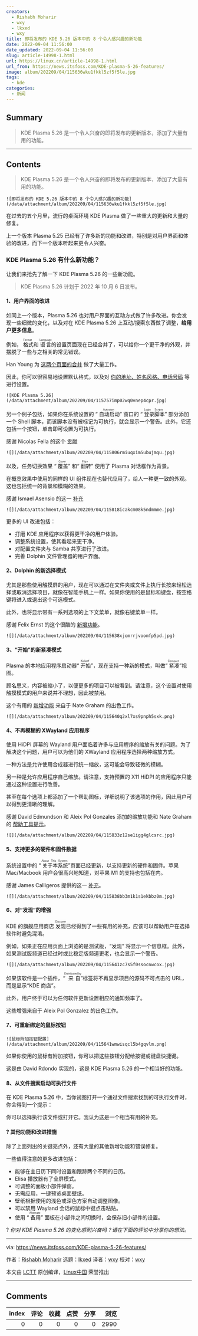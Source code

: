 ```yaml
---
creators:
  - Rishabh Moharir
  - wxy
  - lkxed
  - wxy
title: 即将发布的 KDE 5.26 版本中的 8 个令人感兴趣的新功能
date: 2022-09-04 11:56:00
date_updated: 2022-09-04 11:56:00
slug: article-14998-1.html
url: https://linux.cn/article-14998-1.html
url_from: https://news.itsfoss.com/KDE-plasma-5-26-features/
image: album/202209/04/115636wku1fkkl5zf5f5le.jpg
tags:
  - kde
categories:
  - 新闻
---
```


## Summary

> KDE Plasma 5.26 是一个令人兴奋的即将发布的更新版本，添加了大量有用的功能。

***

<!-- more -->

## Contents

> 
> KDE Plasma 5.26 是一个令人兴奋的即将发布的更新版本，添加了大量有用的功能。
> 
> 
> 

`![即将发布的 KDE 5.26 版本中的 8 个令人感兴趣的新功能](/data/attachment/album/202209/04/115636wku1fkkl5zf5f5le.jpg)`

在过去的五个月里，流行的桌面环境 KDE Plasma 做了一些重大的更新和大量的修复。

上一个版本 Plasma 5.25 已经有了许多新的功能和改进，特别是对用户界面和体验的改进，而下一个版本听起来更令人兴奋。

### KDE Plasma 5.26 有什么新功能？

让我们来抢先了解一下 KDE Plasma 5.26 的一些新功能。

> 
> KDE Plasma 5.26 计划于 2022 年 10 月 6 日发布。
> 
> 
> 

#### 1、用户界面的改进

如同上一个版本，Plasma 5.26 也对用户界面的互动方式做了许多改进。你会发现一些细微的变化，以及对在 KDE Plasma 5.26 上互动/搜索东西做了调整，**给用户更多信息**。

例如，<ruby> 格式 <rt>  Format </rt></ruby> 和 <ruby> 语言 <rt>  Language </rt></ruby> 的设置页面现在已经合并了，可以给你一个更干净的外观，并摆脱了一些与之相关的常见错误。

Han Young 为 [这两个页面的合并](https://invent.KDE.org/plasma/plasma-workspace/-/merge_requests/1147) 做了大量工作。

因此，你可以很容易地设置默认格式，以及对 [你的地址、姓名风格、电话号码](https://bugs.KDE.org/show_bug.cgi?id=430801) 等进行设置。

`![KDE Plasma 5.26](/data/attachment/album/202209/04/115757imp02wq0vnep4cpr.jpg)`

另一个例子包括，如果你在系统设置的 “<ruby> 自动启动 <rt>  Autostart </rt></ruby>” 窗口的 “<ruby> 登录脚本 <rt>  Login Scripts </rt></ruby>” 部分添加一个 Shell 脚本，而该脚本没有被标记为可执行，就会显示一个警告。此外，它还包括一个按钮，单击即可设置为可执行。

感谢 Nicolas Fella 的这个 [贡献](https://invent.KDE.org/plasma/plasma-workspace/-/merge_requests/878)

`![](/data/attachment/album/202209/04/115806rmiuqxim5ubujmqu.jpg)`

以及，任务切换效果 “<ruby> 覆盖 <rt>  Cover </rt></ruby>” 和“<ruby> 翻转 <rt>  Flip&gt; </rt></ruby>” 使用了 Plasma 对话框作为背景。

在概览效果中使用的同样的 UI 组件现在也替代应用了，给人一种更一致的外观。这也包括统一的背景和模糊的效果。

感谢 Ismael Asensio 的这一 [补充](https://invent.KDE.org/plasma/KDEplasma-addons/-/merge_requests/168)

`![](/data/attachment/album/202209/04/115818icakcm08k5ndmmme.jpg)`

更多的 UI 改进包括：

* 打磨 KDE 应用程序以获得更干净的用户体验。
* 调整系统设置，使其看起来更干净。
* 对配置文件夹与 Samba 共享进行了改进。
* 完善 Dolphin 文件管理器的用户界面。

#### 2、Dolphin 的新选择模式

尤其是那些使用触摸屏的用户，现在可以通过在文件夹或文件上执行长按来轻松选择或取消选择项目，就像在智能手机上一样。如果你使用的是鼠标和键盘，按空格键将进入或退出这个可选模式。

此外，也将显示带有一系列选项的上下文菜单，就像右键菜单一样。

感谢 Felix Ernst 的这个很酷的 [新增功能](https://bugs.KDE.org/show_bug.cgi?id=427202)。

`![](/data/attachment/album/202209/04/115638xjomrrjvoomfp5pd.jpg)`

#### 3、“开始”的新紧凑模式

Plasma 的本地应用程序启动器“<ruby> 开始 <rt>  Kickoff </rt></ruby>”，现在支持一种新的模式，叫做“<ruby> 紧凑 <rt>  Compact </rt></ruby>”视图。

顾名思义，内容被缩小了，以便更多的项目可以被看到。请注意，这个设置对使用触摸模式的用户来说并不理想，因此被禁用。

这个有用的 [新增功能](https://invent.KDE.org/plasma/plasma-desktop/-/merge_requests/699) 来自于 Nate Graham 的出色工作。

`![](/data/attachment/album/202209/04/115640q2xl7xs9pnph5sxk.png)`

#### 4、不再模糊的 XWayland 应用程序

使用 HiDPI 屏幕的 Wayland 用户面临着许多与应用程序的缩放有关的问题。为了解决这个问题，用户可以为他们的 XWayland 应用程序选择两种缩放方式。

一种方法是允许使用合成器进行统一缩放，这可能会导致轻微的模糊。

另一种是允许应用程序自己缩放。请注意，支持预置的 X11 HiDPI 的应用程序只能通过这种设置进行改善。

甚至在每个选项上都添加了一个帮助图标，详细说明了该选项的作用，因此用户可以得到更清晰的理解。

感谢 David Edmundson 和 Aleix Pol Gonzales 添加的缩放功能和 Nate Graham 的 [帮助工具提示](https://invent.KDE.org/plasma/kscreen/-/merge_requests/108)。

`![](/data/attachment/album/202209/04/115833z12se1igg4glcsrc.jpg)`

#### 5、支持更多的硬件和固件数据

系统设置中的 “<ruby> 关于本系统 <rt>  About This System </rt></ruby>”页面已经更新，以支持更新的硬件和固件。苹果 Mac/Macbook 用户会很高兴地知道，对苹果 M1 的支持也包括在内。

感谢 James Calligeros 提供的这一 [补充](https://invent.KDE.org/plasma/kinfocenter/-/merge_requests/104)。

`![](/data/attachment/album/202209/04/115838bb3m1k1s1ekbbz0m.jpg)`

#### 6、对“发现”的增强

KDE 的旗舰应用商店 <ruby> 发现 <rt>  Discover </rt></ruby> 已经得到了一些有用的补充，应该可以帮助用户在选择软件时避免混淆。

例如，如果正在应用页面上浏览的是测试版，“发现” 将显示一个信息框。此外，如果测试版频道已经过时或比稳定版频道更老，也会显示一个警告。

`![](/data/attachment/album/202209/04/115641zc7s5f0ssocnwcox.jpg)`

如果该软件是一个插件，“<ruby> 来自 <rt>  Distributed by </rt></ruby>”标签将不再显示项目的源码不可点击的 URL，而是显示“KDE 商店”。

此外，用户终于可以为任何软件更新设置相应的通知频率了。

这些增强来自于 Aleix Pol Gonzalez 的出色工作。

#### 7、可重新绑定的鼠标按钮

`![鼠标附加按钮配置](/data/attachment/album/202209/04/115641wmwisqcl5b4gqvlm.png)`

如果你使用的鼠标有附加按钮，你可以把这些按钮分配给按键或键盘快捷键。

这是由 David Rdondo 实现的，这是 KDE Plasma 5.26 的一个相当好的功能。

#### 8、从文件搜索启动可执行文件

在 KDE Plasma 5.26 中，当你试图打开一个通过文件搜索找到的可执行文件时，你会得到一个提示：

你可以选择执行该文件或打开它。我认为这是一个相当有用的补充。

#### ?️ 其他功能和改进措施

除了上面列出的关键亮点外，还有大量的其他新增功能和错误修复。

一些值得注意的更多改进包括：

* 能够在主日历下同时设置和跟踪两个不同的日历。
* Elisa 播放器有了全屏模式。
* 可调整的面板小部件弹窗。
* 无需应用，一键预览桌面壁纸。
* 壁纸根据使用的浅色或深色方案自动调整图像。
* 可以禁用 Wayland 会话的鼠标中键点击粘贴。
* 使用 “<ruby> 备用 <rt>  Alternate </rt></ruby>” 面板在小部件之间切换时，会保存旧小部件的设置。

? *你对 KDE Plasma 5.26 的变化感到兴奋吗？请在下面的评论中分享你的想法。*

---

via: <https://news.itsfoss.com/KDE-plasma-5-26-features/>

作者：[Rishabh Moharir](https://news.itsfoss.com/author/rishabh/) 选题：[lkxed](https://github.com/lkxed) 译者：[wxy](https://github.com/wxy) 校对：[wxy](https://github.com/wxy)

本文由 [LCTT](https://github.com/LCTT/TranslateProject) 原创编译，[Linux中国](https://linux.cn/) 荣誉推出

***

## Comments


|   index |   评论 |   收藏 |   点赞 |   分享 |   浏览 |
|--------:|-------:|-------:|-------:|-------:|-------:|
|       0 |      0 |      0 |      0 |      0 |   2990 |
